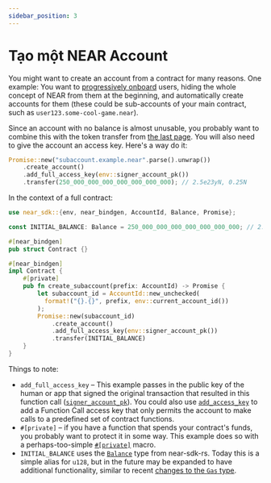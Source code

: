 ```yaml
---
sidebar_position: 3
---
```


# Tạo một NEAR Account

You might want to create an account from a contract for many reasons. One example: You want to [progressively onboard](https://www.youtube.com/watch?v=7mO4yN1zjbs&t=2s) users, hiding the whole concept of NEAR from them at the beginning, and automatically create accounts for them (these could be sub-accounts of your main contract, such as `user123.some-cool-game.near`).

Since an account with no balance is almost unusable, you probably want to combine this with the token transfer from [the last page](./token-tx.md). You will also need to give the account an access key. Here's a way do it:

```rust
Promise::new("subaccount.example.near".parse().unwrap())
    .create_account()
    .add_full_access_key(env::signer_account_pk())
    .transfer(250_000_000_000_000_000_000_000); // 2.5e23yN, 0.25N
```

In the context of a full contract:

```rust
use near_sdk::{env, near_bindgen, AccountId, Balance, Promise};

const INITIAL_BALANCE: Balance = 250_000_000_000_000_000_000_000; // 2.5e23yN, 0.25N

#[near_bindgen]
pub struct Contract {}

#[near_bindgen]
impl Contract {
    #[private]
    pub fn create_subaccount(prefix: AccountId) -> Promise {
        let subaccount_id = AccountId::new_unchecked(
          format!("{}.{}", prefix, env::current_account_id())
        );
        Promise::new(subaccount_id)
            .create_account()
            .add_full_access_key(env::signer_account_pk())
            .transfer(INITIAL_BALANCE)
    }
}
```

Things to note:

* `add_full_access_key` – This example passes in the public key of the human or app that signed the original transaction that resulted in this function call ([`signer_account_pk`](https://docs.rs/near-sdk/3.1.0/near_sdk/env/fn.signer_account_id.html)). You could also use [`add_access_key`](https://docs.rs/near-sdk/latest/near_sdk/struct.Promise.html#method.add_access_key) to add a Function Call access key that only permits the account to make calls to a predefined set of contract functions.
* `#[private]` – if you have a function that spends your contract's funds, you probably want to protect it in some way. This example does so with a perhaps-too-simple [`#[private]`](../contract-interface/private-methods.md) macro.
* `INITIAL_BALANCE` uses the [`Balance`](https://docs.rs/near-sdk/3.1.0/near_sdk/type.Balance.html) type from near-sdk-rs. Today this is a simple alias for `u128`, but in the future may be expanded to have additional functionality, similar to recent [changes to the `Gas` type](https://github.com/near/near-sdk-rs/pull/471).
